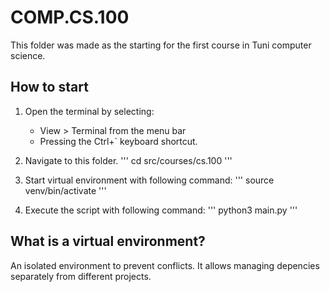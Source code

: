 # COMP.CS.100

This folder was made as the starting for the first course in Tuni computer science.

## How to start

1. Open the terminal by selecting:

   - View > Terminal from the menu bar
   - Pressing the Ctrl+` keyboard shortcut.

2. Navigate to this folder.
   '''
   cd src/courses/cs.100
   '''

3. Start virtual environment with following command:
   '''
   source venv/bin/activate
   '''

4. Execute the script with following command:
   '''
   python3 main.py
   '''

## What is a virtual environment?

An isolated environment to prevent conflicts. It allows managing depencies separately from different projects.
